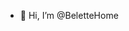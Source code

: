 - 👋 Hi, I’m @BeletteHome

<!---
BeletteHome/BeletteHome is a ✨ special ✨ repository because its `README.md` (this file) appears on your GitHub profile.
You can click the Preview link to take a look at your changes.
--->
